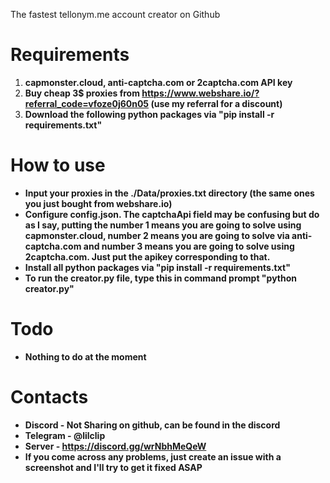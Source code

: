 The fastest tellonym.me account creator on Github
# Requirements
1. **capmonster.cloud, anti-captcha.com or 2captcha.com API key**
2. **Buy cheap 3$ proxies from https://www.webshare.io/?referral_code=vfoze0j60n05 (use my referral for a discount)**
4. **Download the following python packages via "pip install -r requirements.txt"**
# How to use
* **Input your proxies in the ./Data/proxies.txt directory (the same ones you just bought from webshare.io)**
* **Configure config.json. The captchaApi field may be confusing but do as I say, putting the number 1 means you are going to solve using capmonster.cloud, number 2 means you are going to solve via anti-captcha.com and number 3 means you are going to solve using 2captcha.com. Just put the apikey corresponding to that.**
* **Install all python packages via "pip install -r requirements.txt"**
* **To run the creator.py file, type this in command prompt "python creator.py"**
# Todo
* **Nothing to do at the moment**
# Contacts
* **Discord - Not Sharing on github, can be found in the discord**
* **Telegram - @lilclip**
* **Server - https://discord.gg/wrNbhMeQeW**
* **If you come across any problems, just create an issue with a screenshot and I'll try to get it fixed ASAP**
